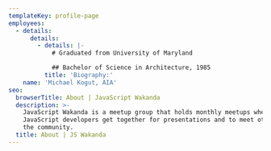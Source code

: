```yaml
---
templateKey: profile-page
employees:
  - details:
      details:
        - details: |-
            # Graduated from University of Maryland

            ## Bachelor of Science in Architecture, 1985
          title: 'Biography:'
    name: 'Michael Kogut, AIA'
seo:
  browserTitle: About | JavaScript Wakanda
  description: >-
    JavaScript Wakanda is a meetup group that holds monthly meetups where
    JavaScript developers get together for presentations and to meet others in
    the community.
  title: About | JS Wakanda
---
```


